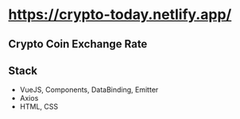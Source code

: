 # https://crypto-today.netlify.app/
## Crypto Coin Exchange Rate


## Stack

- VueJS, Components, DataBinding, Emitter
- Axios
- HTML, CSS



